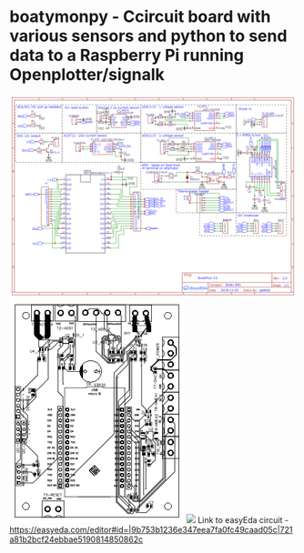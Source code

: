 # boatymonpy - Ccircuit board with various sensors and python to send data to a Raspberry Pi running Openplotter/signalk
![](https://github.com/boatybits/boatymonpy/blob/master/Schematic_BoatMonitorSMD_Sheet_1_20200209152710.png)
![](https://github.com/boatybits/boatymonpy/blob/master/PCB_PCB_Main_20200209153525.png)
![](https://github.com/boatybits/boatymonpy/blob/master/PCB_actual.jpg)
Link to easyEda circuit - https://easyeda.com/editor#id=|9b753b1236e347eea7fa0fc49caad05c|721a81b2bcf24ebbae5190814850862c

